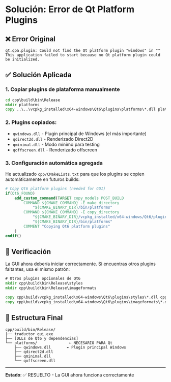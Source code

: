 # Solución: Error de Qt Platform Plugins

## ❌ Error Original
```
qt.qpa.plugin: Could not find the Qt platform plugin "windows" in ""
This application failed to start because no Qt platform plugin could be initialized.
```

## ✅ Solución Aplicada

### 1. **Copiar plugins de plataforma manualmente**
```cmd
cd cpp\build\bin\Release
mkdir platforms
copy ..\..\vcpkg_installed\x64-windows\Qt6\plugins\platforms\*.dll platforms\
```

### 2. **Plugins copiados:**
- `qwindows.dll` - Plugin principal de Windows (el más importante)
- `qdirect2d.dll` - Renderizado Direct2D
- `qminimal.dll` - Modo mínimo para testing
- `qoffscreen.dll` - Renderizado offscreen

### 3. **Configuración automática agregada**

He actualizado `cpp/CMakeLists.txt` para que los plugins se copien automáticamente en futuros builds:

```cmake
# Copy Qt6 platform plugins (needed for GUI)
if(Qt6_FOUND)
    add_custom_command(TARGET copy_models POST_BUILD
        COMMAND ${CMAKE_COMMAND} -E make_directory
            "${CMAKE_BINARY_DIR}/bin/platforms"
        COMMAND ${CMAKE_COMMAND} -E copy_directory
            "${CMAKE_BINARY_DIR}/vcpkg_installed/x64-windows/Qt6/plugins/platforms"
            "${CMAKE_BINARY_DIR}/bin/platforms"
        COMMENT "Copying Qt6 platform plugins"
    )
endif()
```

## 🎯 Verificación

La GUI ahora debería iniciar correctamente. Si encuentras otros plugins faltantes, usa el mismo patrón:

```cmd
# Otros plugins opcionales de Qt6
mkdir cpp\build\bin\Release\styles
mkdir cpp\build\bin\Release\imageformats

copy cpp\build\vcpkg_installed\x64-windows\Qt6\plugins\styles\*.dll cpp\build\bin\Release\styles\
copy cpp\build\vcpkg_installed\x64-windows\Qt6\plugins\imageformats\*.dll cpp\build\bin\Release\imageformats\
```

## 📝 Estructura Final

```
cpp/build/bin/Release/
├── traductor_gui.exe
├── [DLLs de Qt6 y dependencias]
└── platforms/              ← NECESARIO PARA Qt
    ├── qwindows.dll       ← Plugin principal Windows
    ├── qdirect2d.dll
    ├── qminimal.dll
    └── qoffscreen.dll
```

---

**Estado**: ✅ RESUELTO - La GUI ahora funciona correctamente
